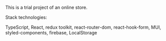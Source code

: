 This is a trial project of an online store.

Stack technologies:

TypeScript,
React,
redux toolkit,
react-router-dom,
react-hook-form,
MUI,
styled-components,
firebase,
LocalStorage
